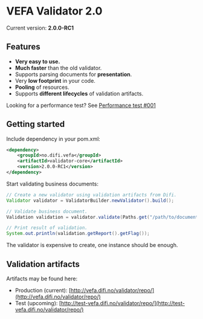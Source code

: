 # VEFA Validator 2.0

Current version: **2.0.0-RC1**


## Features

* **Very easy to use.**
* **Much faster** than the old validator.
* Supports parsing documents for **presentation**.
* Very **low footprint** in your code.
* **Pooling** of resources.
* Supports **different lifecycles** of validation artifacts.

Looking for a performance test? See [Performance test #001](https://github.com/difi/vefa-validator/blob/master/doc/test_performance_001.md)


## Getting started

Include dependency in your pom.xml:

```xml
<dependency>
	<groupId>no.difi.vefa</groupId>
	<artifactId>validator-core</artifactId>
	<version>2.0.0-RC1</version>
</dependency>
```

Start validating business documents:

```java
// Create a new validator using validation artifacts from Difi.
Validator validator = ValidatorBuilder.newValidator().build();

// Validate business document.
Validation validation = validator.validate(Paths.get("/path/to/document.xml"));

// Print result of validation.
System.out.println(validation.getReport().getFlag());
```

The validator is expensive to create, one instance should be enough.


## Validation artifacts

Artifacts may be found here:

* Production (current): [http://vefa.difi.no/validator/repo/](http://vefa.difi.no/validator/repo/)
* Test (upcoming): [http://test-vefa.difi.no/validator/repo/](http://test-vefa.difi.no/validator/repo/)
